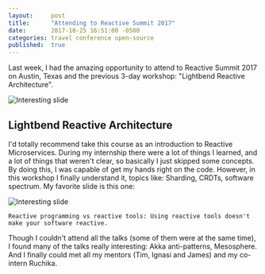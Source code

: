 ```yaml
---
layout:     post
title:      "Attending to Reactive Summit 2017"
date:       2017-10-25 16:51:00 -0500
categories: travel conference open-source
published:  true
---
```


Last week, I had the amazing opportunity to attend to Reactive Summit 2017 on Austin, Texas and the previous 3-day workshop: "Lightbend Reactive Architecture".

![Interesting slide]({{site.baseurl}}/assets/blog/2017-10-25/reactive-summit-2017.jpg#center)

## Lightbend Reactive Architecture

I'd totally recommend take this course as an introduction to Reactive Microservices. During my internship there were a lot of things I learned, and a lot of things that weren't clear, so basically I just skipped some concepts. By doing this, I was capable of get my hands right on the code. However, in this workshop I finally understand it, topics like: Sharding, CRDTs, software spectrum. My favorite slide is this one:

![Interesting slide]({{site.baseurl}}/assets/blog/2017-10-25/reactive-slide.png)

```
Reactive programming vs reactive tools: Using reactive tools doesn't make your software reactive.
```

Though I couldn't attend all the talks (some of them were at the same time), I found many of the talks really interesting: Akka anti-patterns, Mesosphere. And I finally could met all my mentors (Tim, Ignasi and James) and my co-intern Ruchika.